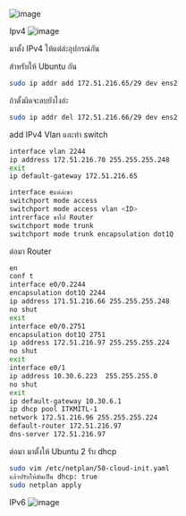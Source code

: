 ![image](https://github.com/user-attachments/assets/0376cf79-3628-4a90-aebf-dc6fcb24b7aa)

Ipv4 ![image](https://github.com/user-attachments/assets/93dce1bd-385d-451c-9d57-7a01e7070cf4)

มาตั้ง IPv4 ให้แต่ล่ะอุปกรณ์กัน

สำหรับให้ Ubuntu กัน

 ```bash
 sudo ip addr add 172.51.216.65/29 dev ens2
 ```

ถ้าตั้งผิดจะลบยังไงอ่ะ

```bash
sudo ip addr del 172.51.216.66/29 dev ens2
 ```

add IPv4 Vlan และทำ switch

```bash
interface vlan 2244
ip address 172.51.216.70 255.255.255.248
exit
ip default-gateway 172.51.216.65
```

```bash
interface eแต่ล่ะขา
switchport mode access
switchport mode access vlan <ID>
intrerface ขาไป Router
switchport mode trunk
switchport mode trunk encapsulation dot1Q
```

ต่อมา Router

```bash
en
conf t
interface e0/0.2244
encapsulation dot1Q 2244
ip address 171.51.216.66 255.255.255.248
no shut
exit
interface e0/0.2751
encapsulation dot1Q 2751
ip address 172.51.216.97 255.255.255.224
no shut
exit
interface e0/1
ip address 10.30.6.223	255.255.255.0
no shut
exit
ip default-gateway 10.30.6.1
ip dhcp pool ITKMITL-1
network 172.51.216.96 255.255.255.224
default-router 172.51.216.97
dns-server 172.51.216.97
 ```

ต่อมา มาตั้งให้ Ubuntu 2 รับ dhcp
```bash
sudo vim /etc/netplan/50-cloud-init.yaml
แล้วปรับให้มันเป็น dhcp: true
sudo netplan apply
 ```
IPv6 ![image](https://github.com/user-attachments/assets/e78a762a-8dff-48e8-a7d7-c62eafea1cb0)



